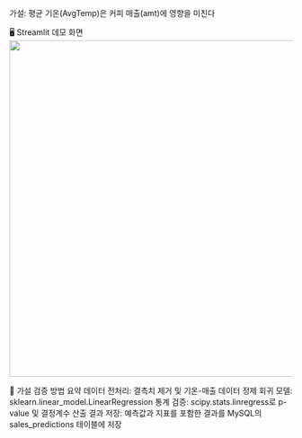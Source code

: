 가설: 평균 기온(AvgTemp)은 커피 매출(amt)에 영향을 미친다

🖥️ Streamlit 데모 화면
[<img src="demo_screenshot.png" width="600"/>](http://localhost:8501/)

🧪 가설 검증 방법 요약
데이터 전처리: 결측치 제거 및 기온-매출 데이터 정제
회귀 모델: sklearn.linear_model.LinearRegression
통계 검증: scipy.stats.linregress로 p-value 및 결정계수 산출
결과 저장: 예측값과 지표를 포함한 결과를 MySQL의 sales_predictions 테이블에 저장
